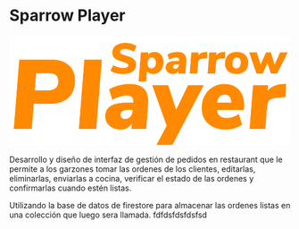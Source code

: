 # Sparrow Player
![logo](./src/img/logo.png)

Desarrollo y diseño de interfaz de gestión de pedidos en restaurant que le permite a los garzones tomar las ordenes de los clientes, editarlas, eliminarlas, enviarlas a cocina, verificar el estado de las ordenes y confirmarlas cuando estén listas. 

Utilizando la base de datos de firestore para almacenar las ordenes listas en una colección que luego sera llamada. fdfdsfdsfdsfsd

